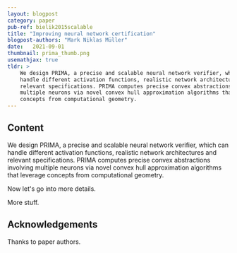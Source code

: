 ```yaml
---
layout: blogpost
category: paper
pub-ref: bielik2015scalable
title: "Improving neural network certification"
blogpost-authors: "Mark Niklas Müller" 
date:   2021-09-01
thumbnail: prima_thumb.png
usemathjax: true
tldr: >
    We design PRIMA, a precise and scalable neural network verifier, which can
    handle different activation functions, realistic network architectures and
    relevant specifications. PRIMA computes precise convex abstractions involving
    multiple neurons via novel convex hull approximation algorithms that leverage
    concepts from computational geometry.
---
```


## Content

We design PRIMA, a precise and scalable neural network verifier, which can
handle different activation functions, realistic network architectures and
relevant specifications. PRIMA computes precise convex abstractions involving
multiple neurons via novel convex hull approximation algorithms that leverage
concepts from computational geometry.

Now let's go into more details.

More stuff.

## Acknowledgements

Thanks to paper authors.